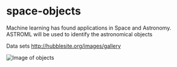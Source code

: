 # space-objects
Machine learning has found applications in Space and Astronomy. ASTROML will be used to identify the astronomical objects

Data sets
http://hubblesite.org/images/gallery


![Image of objects]()

